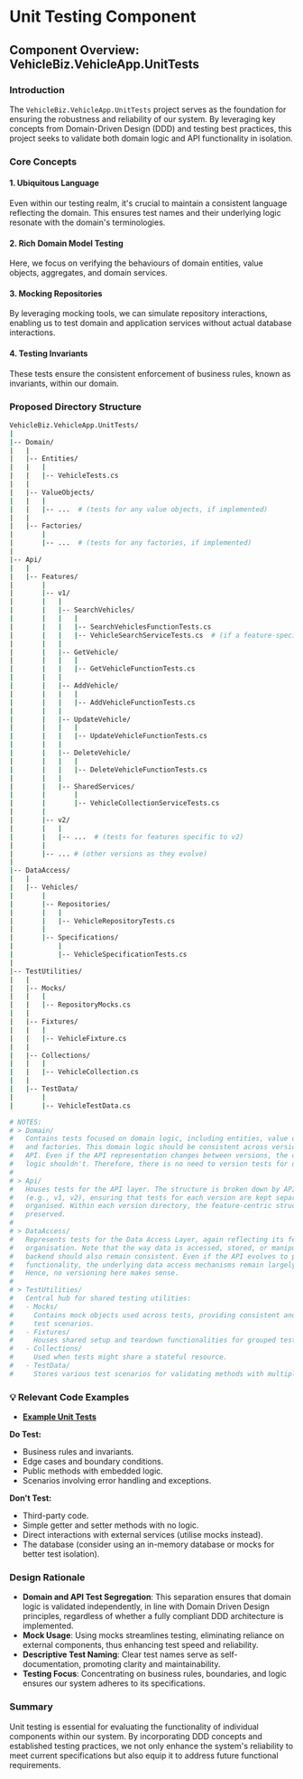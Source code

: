 # Unit Testing Component

## Component Overview: VehicleBiz.VehicleApp.UnitTests

### Introduction

The `VehicleBiz.VehicleApp.UnitTests` project serves as the foundation for ensuring the robustness and reliability of our system. By leveraging key concepts from Domain-Driven Design (DDD) and testing best practices, this project seeks to validate both domain logic and API functionality in isolation.

### Core Concepts

#### 1. Ubiquitous Language

Even within our testing realm, it's crucial to maintain a consistent language reflecting the domain. This ensures test names and their underlying logic resonate with the domain's terminologies.

#### 2. Rich Domain Model Testing

Here, we focus on verifying the behaviours of domain entities, value objects, aggregates, and domain services.

#### 3. Mocking Repositories

By leveraging mocking tools, we can simulate repository interactions, enabling us to test domain and application services without actual database interactions.

#### 4. Testing Invariants

These tests ensure the consistent enforcement of business rules, known as invariants, within our domain.

### Proposed Directory Structure

```bash
VehicleBiz.VehicleApp.UnitTests/
|
|-- Domain/
|   |
|   |-- Entities/
|   |   |
|   |   |-- VehicleTests.cs
|   |
|   |-- ValueObjects/
|   |   |
|   |   |-- ...  # (tests for any value objects, if implemented)
|   |
|   |-- Factories/
|       |
|       |-- ...  # (tests for any factories, if implemented)
|
|-- Api/
|   |
|   |-- Features/
|       |
|       |-- v1/
|       |   |
|       |   |-- SearchVehicles/
|       |   |   |
|       |   |   |-- SearchVehiclesFunctionTests.cs
|       |   |   |-- VehicleSearchServiceTests.cs  # (if a feature-specific service is warranted)
|       |   |
|       |   |-- GetVehicle/
|       |   |   |
|       |   |   |-- GetVehicleFunctionTests.cs
|       |   |
|       |   |-- AddVehicle/
|       |   |   |
|       |   |   |-- AddVehicleFunctionTests.cs
|       |   |
|       |   |-- UpdateVehicle/
|       |   |   |
|       |   |   |-- UpdateVehicleFunctionTests.cs
|       |   |
|       |   |-- DeleteVehicle/
|       |   |   |
|       |   |   |-- DeleteVehicleFunctionTests.cs
|       |   |
|       |   |-- SharedServices/
|       |       |
|       |       |-- VehicleCollectionServiceTests.cs
|       |
|       |-- v2/
|       |   |
|       |   |-- ...  # (tests for features specific to v2)
|       |
|       |-- ... # (other versions as they evolve)
|
|-- DataAccess/
|   |
|   |-- Vehicles/
|       |
|       |-- Repositories/
|       |   |
|       |   |-- VehicleRepositoryTests.cs
|       |
|       |-- Specifications/
|           |
|           |-- VehicleSpecificationTests.cs
|
|-- TestUtilities/
|   |
|   |-- Mocks/
|   |   |
|   |   |-- RepositoryMocks.cs
|   |
|   |-- Fixtures/
|   |   |
|   |   |-- VehicleFixture.cs
|   |
|   |-- Collections/
|   |   |
|   |   |-- VehicleCollection.cs
|   |
|   |-- TestData/
|       |
|       |-- VehicleTestData.cs

# NOTES:
# > Domain/
#   Contains tests focused on domain logic, including entities, value objects,
#   and factories. This domain logic should be consistent across versions of the
#   API. Even if the API representation changes between versions, the core domain
#   logic shouldn't. Therefore, there is no need to version tests for domain logic.
#
# > Api/
#   Houses tests for the API layer. The structure is broken down by API versions
#   (e.g., v1, v2), ensuring that tests for each version are kept separate and
#   organised. Within each version directory, the feature-centric structure is
#   preserved.
#
# > DataAccess/
#   Represents tests for the Data Access Layer, again reflecting its feature-centric
#   organisation. Note that the way data is accessed, stored, or manipulated in the
#   backend should also remain consistent. Even if the API evolves to provide more
#   functionality, the underlying data access mechanisms remain largely unchanged.
#   Hence, no versioning here makes sense.
#
# > TestUtilities/
#   Central hub for shared testing utilities:
#   - Mocks/
#     Contains mock objects used across tests, providing consistent and controlled
#     test scenarios.
#   - Fixtures/
#     Houses shared setup and teardown functionalities for grouped tests.
#   - Collections/
#     Used when tests might share a stateful resource.
#   - TestData/
#     Stores various test scenarios for validating methods with multiple inputs.
```

### 💡 Relevant Code Examples

* [**Example Unit Tests**](../../code-examples/example-unit-tests.md)

**Do Test:**

* Business rules and invariants.
* Edge cases and boundary conditions.
* Public methods with embedded logic.
* Scenarios involving error handling and exceptions.

**Don't Test:**

* Third-party code.
* Simple getter and setter methods with no logic.
* Direct interactions with external services (utilise mocks instead).
* The database (consider using an in-memory database or mocks for better test isolation).

### Design Rationale

* **Domain and API Test Segregation**: This separation ensures that domain logic is validated independently, in line with Domain Driven Design principles, regardless of whether a fully compliant DDD architecture is implemented.
* **Mock Usage**: Using mocks streamlines testing, eliminating reliance on external components, thus enhancing test speed and reliability.
* **Descriptive Test Naming**: Clear test names serve as self-documentation, promoting clarity and maintainability.
* **Testing Focus**: Concentrating on business rules, boundaries, and logic ensures our system adheres to its specifications.

### Summary

Unit testing is essential for evaluating the functionality of individual components within our system. By incorporating DDD concepts and established testing practices, we not only enhance the system's reliability to meet current specifications but also equip it to address future functional requirements.
